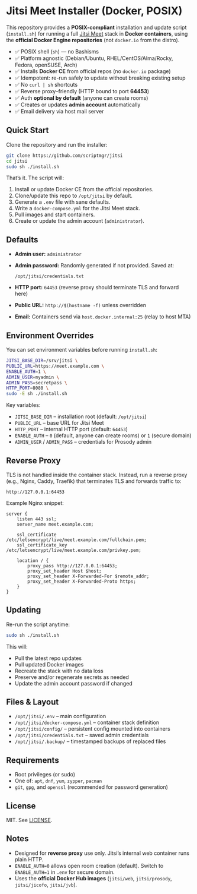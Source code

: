 # Jitsi Meet Installer (Docker, POSIX)

This repository provides a **POSIX-compliant** installation and update script (`install.sh`) for running a full [Jitsi Meet](https://jitsi.org/jitsi-meet/) stack in **Docker containers**, using the **official Docker Engine repositories** (not `docker.io` from the distro).

- ✅ POSIX shell (`sh`) — no Bashisms
- ✅ Platform agnostic (Debian/Ubuntu, RHEL/CentOS/Alma/Rocky, Fedora, openSUSE, Arch)
- ✅ Installs **Docker CE** from official repos (no `docker.io` package)
- ✅ Idempotent: re-run safely to update without breaking existing setup
- ✅ No `curl | sh` shortcuts
- ✅ Reverse proxy–friendly (HTTP bound to port **64453**)
- ✅ Auth **optional by default** (anyone can create rooms)
- ✅ Creates or updates **admin account** automatically
- ✅ Email delivery via host mail server



## Quick Start

Clone the repository and run the installer:

```sh
git clone https://github.com/scriptmgr/jitsi
cd jitsi
sudo sh ./install.sh
````

That’s it. The script will:

1. Install or update Docker CE from the official repositories.
2. Clone/update this repo to `/opt/jitsi` by default.
3. Generate a `.env` file with sane defaults.
4. Write a `docker-compose.yml` for the Jitsi Meet stack.
5. Pull images and start containers.
6. Create or update the admin account (`administrator`).


## Defaults

* **Admin user:** `administrator`
* **Admin password:** Randomly generated if not provided. Saved at:

  ```
  /opt/jitsi/credentials.txt
  ```
* **HTTP port:** `64453` (reverse proxy should terminate TLS and forward here)
* **Public URL:** `http://$(hostname -f)` unless overridden
* **Email:** Containers send via `host.docker.internal:25` (relay to host MTA)


## Environment Overrides

You can set environment variables before running `install.sh`:

```sh
JITSI_BASE_DIR=/srv/jitsi \
PUBLIC_URL=https://meet.example.com \
ENABLE_AUTH=1 \
ADMIN_USER=myadmin \
ADMIN_PASS=secretpass \
HTTP_PORT=8080 \
sudo -E sh ./install.sh
```

Key variables:

* `JITSI_BASE_DIR` – installation root (default: `/opt/jitsi`)
* `PUBLIC_URL` – base URL for Jitsi Meet
* `HTTP_PORT` – internal HTTP port (default: `64453`)
* `ENABLE_AUTH` – `0` (default, anyone can create rooms) or `1` (secure domain)
* `ADMIN_USER` / `ADMIN_PASS` – credentials for Prosody admin


## Reverse Proxy

TLS is not handled inside the container stack. Instead, run a reverse proxy (e.g., Nginx, Caddy, Traefik) that terminates TLS and forwards traffic to:

```
http://127.0.0.1:64453
```

Example Nginx snippet:

```nginx
server {
    listen 443 ssl;
    server_name meet.example.com;

    ssl_certificate /etc/letsencrypt/live/meet.example.com/fullchain.pem;
    ssl_certificate_key /etc/letsencrypt/live/meet.example.com/privkey.pem;

    location / {
        proxy_pass http://127.0.0.1:64453;
        proxy_set_header Host $host;
        proxy_set_header X-Forwarded-For $remote_addr;
        proxy_set_header X-Forwarded-Proto https;
    }
}
```



## Updating

Re-run the script anytime:

```sh
sudo sh ./install.sh
```

This will:

* Pull the latest repo updates
* Pull updated Docker images
* Recreate the stack with no data loss
* Preserve and/or regenerate secrets as needed
* Update the admin account password if changed


## Files & Layout

* `/opt/jitsi/.env` – main configuration
* `/opt/jitsi/docker-compose.yml` – container stack definition
* `/opt/jitsi/config/` – persistent config mounted into containers
* `/opt/jitsi/credentials.txt` – saved admin credentials
* `/opt/jitsi/.backup/` – timestamped backups of replaced files


## Requirements

* Root privileges (or sudo)
* One of: `apt`, `dnf`, `yum`, `zypper`, `pacman`
* `git`, `gpg`, and `openssl` (recommended for password generation)


## License

MIT. See [LICENSE](LICENSE).


## Notes

* Designed for **reverse proxy** use only. Jitsi’s internal web container runs plain HTTP.
* `ENABLE_AUTH=0` allows open room creation (default). Switch to `ENABLE_AUTH=1` in `.env` for secure domain.
* Uses the **official Docker Hub images** (`jitsi/web`, `jitsi/prosody`, `jitsi/jicofo`, `jitsi/jvb`).
